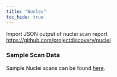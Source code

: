 ```yaml
---
title: "Nuclei"
toc_hide: true
---
```

Import JSON output of nuclei scan report <https://github.com/projectdiscovery/nuclei>

### Sample Scan Data
Sample Nuclei scans can be found [here](https://github.com/DefectDojo/django-DefectDojo/tree/master/unittests/scans/nuclei).